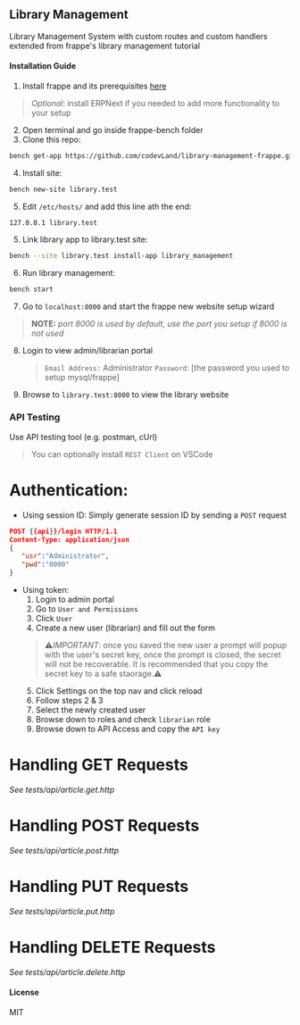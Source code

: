 ## Library Management

Library Management System with custom routes and custom handlers extended from frappe's library management tutorial

#### Installation Guide

1. Install frappe and its prerequisites [here]('https://frappeframework.com/docs/user/en/installation')
> *Optional*: install ERPNext if you needed to add more functionality to your setup
2. Open terminal and go inside frappe-bench folder
3. Clone this repo: 
```sh
bench get-app https://github.com/codevLand/library-management-frappe.git
```
4. Install site: 
```sh
bench new-site library.test
```
5. Edit `/etc/hosts/` and add this line ath the end: 
```
127.0.0.1 library.test
```
5. Link library app to library.test site: 
```sh
bench --site library.test install-app library_management
```
6. Run library management: 
```sh
bench start
```
7. Go to `localhost:8000` and start the frappe new website setup wizard
> **NOTE:** *port 8000 is used by default, use the port you setup if 8000 is not used*
8. Login to view admin/librarian portal
    > `Email Address:` Administrator
    > `Password`: [the password you used to setup mysql/frappe]
9. Browse to `library.test:8000` to view the library website


### API Testing

Use API testing tool (e.g. postman, cUrl)
> You can optionally install `REST Client` on VSCode

# Authentication:

- Using session ID:
Simply generate session ID by sending a `POST` request 

```json
POST {{api}}/login HTTP/1.1
Content-Type: application/json
{
   "usr":"Administrator",
   "pwd":"0000"
}
```

- Using token:
   1. Login to admin portal
   2. Go to `User and Permissions`
   3. Click `User`
   4. Create a new user (librarian) and fill out the form
   > :warning:*IMPORTANT*: once you saved the new user a prompt will popup with the user's secret key, once the prompt is closed, the secret will not be recoverable. It is recommended that you copy the secret key to a safe staorage.:warning:
   5. Click Settings on the top nav and click reload
   6. Follow steps 2 & 3
   7. Select the newly created user
   8. Browse down to roles and check `librarian` role
   9. Browse down to API Access and copy the `API key`

# Handling GET Requests
*See tests/api/article.get.http*

# Handling POST Requests
*See tests/api/article.post.http*

# Handling PUT Requests
*See tests/api/article.put.http*

# Handling DELETE Requests
*See tests/api/article.delete.http*


#### License

MIT
